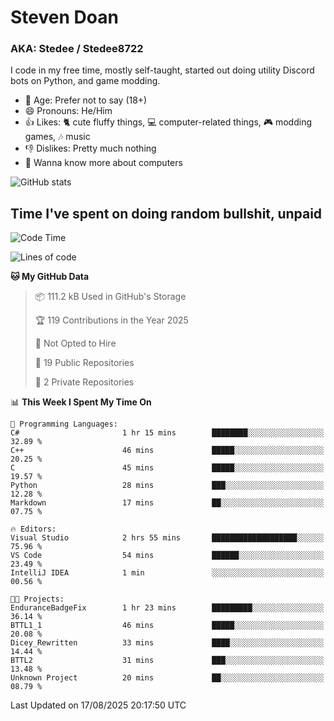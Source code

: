 # Steven Doan
### AKA: Stedee / Stedee8722
I code in my free time, mostly self-taught, started out doing utility Discord bots on Python, and game modding.

- 🤔 Age: Prefer not to say (18+)
- 😄 Pronouns: He/Him
- 👍 Likes: 🐈 cute fluffy things, 💻 computer-related things, 🎮 modding games, 🎶 music
- 👎 Dislikes: Pretty much nothing
- 🥹 Wanna know more about computers

![GitHub stats](https://github-readme-stats-iota-mocha-40.vercel.app/api?username=Stedee8722&show=prs_merged,prs_merged_percentage&show_icons=true&theme=transparent)

## Time I've spent on doing random bullshit, unpaid
<!--START_SECTION:Time I've spent on doing random bullshit, unpaid-->
![Code Time](http://img.shields.io/badge/Code%20Time-308%20hrs%2033%20mins-blue)

![Lines of code](https://img.shields.io/badge/From%20Hello%20World%20I%27ve%20Written-87.2%20thousand%20lines%20of%20code-blue)

**🐱 My GitHub Data** 

> 📦 111.2 kB Used in GitHub's Storage 
 > 
> 🏆 119 Contributions in the Year 2025
 > 
> 🚫 Not Opted to Hire
 > 
> 📜 19 Public Repositories 
 > 
> 🔑 2 Private Repositories 
 > 
📊 **This Week I Spent My Time On** 

```text
💬 Programming Languages: 
C#                       1 hr 15 mins        ████████░░░░░░░░░░░░░░░░░   32.89 % 
C++                      46 mins             █████░░░░░░░░░░░░░░░░░░░░   20.25 % 
C                        45 mins             █████░░░░░░░░░░░░░░░░░░░░   19.57 % 
Python                   28 mins             ███░░░░░░░░░░░░░░░░░░░░░░   12.28 % 
Markdown                 17 mins             ██░░░░░░░░░░░░░░░░░░░░░░░   07.75 % 

🔥 Editors: 
Visual Studio            2 hrs 55 mins       ███████████████████░░░░░░   75.96 % 
VS Code                  54 mins             ██████░░░░░░░░░░░░░░░░░░░   23.49 % 
IntelliJ IDEA            1 min               ░░░░░░░░░░░░░░░░░░░░░░░░░   00.56 % 

🐱‍💻 Projects: 
EnduranceBadgeFix        1 hr 23 mins        █████████░░░░░░░░░░░░░░░░   36.14 % 
BTTL1_1                  46 mins             █████░░░░░░░░░░░░░░░░░░░░   20.08 % 
Dicey_Rewritten          33 mins             ████░░░░░░░░░░░░░░░░░░░░░   14.44 % 
BTTL2                    31 mins             ███░░░░░░░░░░░░░░░░░░░░░░   13.48 % 
Unknown Project          20 mins             ██░░░░░░░░░░░░░░░░░░░░░░░   08.79 % 
```


 Last Updated on 17/08/2025 20:17:50 UTC
<!--END_SECTION:Time I've spent on doing random bullshit, unpaid-->
